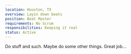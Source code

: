 ```yaml
---
location: Houston, TX
overview: Layin down beats
position: Beat Master
requirements: No Scrum
responsibilities: Keeping it real
status: Active
---
```

Do stuff and such.  Maybe do some other things.  Great job...